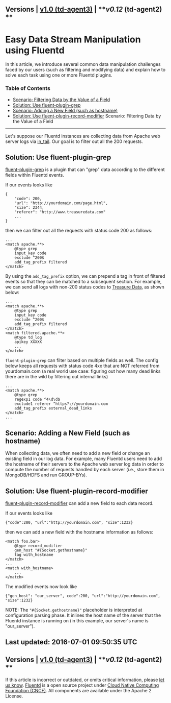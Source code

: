 
Versions \| [v1.0 (td-agent3)](/v1.0/articles/filter-modify-apache) \|
***v0.12* (td-agent2) **
------------------------------------------------------------------------

Easy Data Stream Manipulation using Fluentd
===========================================

In this article, we introduce several common data manipulation
challenges faced by our users (such as filtering and modifying data) and
explain how to solve each task using one or more Fluentd plugins.


### Table of Contents

-   [Scenario: Filtering Data by the Value of a
    Field](#scenario:-filtering-data-by-the-value-of-a-field)
-   [Solution: Use
    fluent-plugin-grep](#solution:-use-fluent-plugin-grep)
-   [Scenario: Adding a New Field (such as
    hostname)](#scenario:-adding-a-new-field-(such-as-hostname))
-   [Solution: Use
    fluent-plugin-record-modifier](#solution:-use-fluent-plugin-record-modifier)
Scenario: Filtering Data by the Value of a Field
------------------------------------------------

Let's suppose our Fluentd instances are collecting data from Apache web
server logs via [in\_tail](in_tail). Our goal is to filter out all the
200 requests.

Solution: Use fluent-plugin-grep
--------------------------------

[fluent-plugin-grep](https://github.com/sonots/fluent-plugin-grep) is a
plugin that can "grep" data according to the different fields within
Fluentd events.

If our events looks like

``` {.CodeRay}
{
    "code": 200,
    "url": "http://yourdomain.com/page.html",
    "size": 2344,
    "referer": "http://www.treasuredata.com"
    ...
}
```

then we can filter out all the requests with status code 200 as follows:

``` {.CodeRay}
...
<match apache.**>
    @type grep
    input_key code
    exclude ^200$
    add_tag_prefix filtered
</match>
```

By using the `add_tag_prefix` option, we can prepend a tag in front of
filtered events so that they can be matched to a subsequent section. For
example, we can send all logs with non-200 status codes to [Treasure
Data](http://www.treasuredata.com), as shown below:

``` {.CodeRay}
...
<match apache.**>
    @type grep
    input_key code
    exclude ^200$
    add_tag_prefix filtered
</match>
<match filtered.apache.**>
    @type td_log
    apikey XXXXX
    ...
</match>
```

`fluent-plugin-grep` can filter based on multiple fields as well. The
config below keeps all requests with status code 4xx that are NOT
referred from yourdomain.com (a real world use case: figuring out how
many dead links there are in the wild by filtering out internal links)

``` {.CodeRay}
...
<match apache.**>
    @type grep
    regexp1 code ^4\d\d$
    exclude1 referer ^https?://yourdomain.com
    add_tag_prefix external_dead_links
</match>
...
```

Scenario: Adding a New Field (such as hostname)
-----------------------------------------------

When collecting data, we often need to add a new field or change an
existing field in our log data. For example, many Fluentd users need to
add the hostname of their servers to the Apache web server log data in
order to compute the number of requests handled by each server (i.e.,
store them in MongoDB/HDFS and run GROUP-BYs).

Solution: Use fluent-plugin-record-modifier
-------------------------------------------

[fluent-plugin-record-modifier](https://github.com/repeatedly/fluent-plugin-record-modifier)
can add a new field to each data record.

If our events looks like

``` {.CodeRay}
{"code":200, "url":"http://yourdomain.com", "size":1232}
```

then we can add a new field with the hostname information as follows:

``` {.CodeRay}
<match foo.bar>
    @type record_modifier
    gen_host "#{Socket.gethostname}"
    tag with_hostname
</match>
...
<match with_hostname>
    ...
</match>
```

The modified events now look like

``` {.CodeRay}
{"gen_host": "our_server", code":200, "url":"http://yourdomain.com", "size":1232}
```

NOTE: The `"#{Socket.gethostname}"` placeholder is interpreted at
configuration parsing phase. It inlines the host name of the server that
the Fluentd instance is running on (in this example, our server's name
is "our\_server").


Last updated: 2016-07-01 09:50:35 UTC
------------------------------------------------------------------------
Versions \| [v1.0 (td-agent3)](/v1.0/articles/filter-modify-apache) \|
***v0.12* (td-agent2) **
------------------------------------------------------------------------

If this article is incorrect or outdated, or omits critical information,
please [let us
know](https://github.com/fluent/fluentd-docs/issues?state=open).
[Fluentd](http://www.fluentd.org/) is a open source project under [Cloud
Native Computing Foundation (CNCF)](https://cncf.io/). All components
are available under the Apache 2 License.
